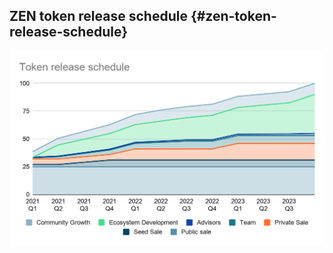 ## ZEN token release schedule {#zen-token-release-schedule}

![Points scored](./../assets/points_scored.png)